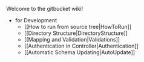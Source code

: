 Welcome to the gitbucket wiki!

 * for Development
   * [[How to run from source tree|HowToRun]]
   * [[Directory Structure|DirectoryStructure]]
   * [[Mapping and Validation|Validations]]
   * [[Authentication in Controller|Authentication]]
   * [[Automatic Schema Updating|AutoUpdate]]